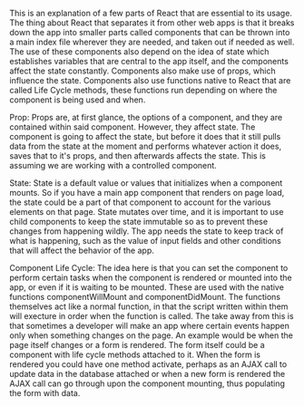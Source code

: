 This is an explanation of a few parts of React that are essential to its usage. The thing about React that separates it from other web apps is that it breaks down the app into smaller parts called components that can be thrown into a main index file wherever they are needed, and taken out if needed as well. The use of these components also depend on the idea of state which establishes variables that are central to the app itself, and the components affect the state constantly. Components also make use of props, which influence the state. Components also use functions native to React that are called Life Cycle methods, these functions run depending on where the component is being used and when. 

Prop: Props are, at first glance, the options of a component, and they are contained within said component. However, they affect state. The component is going to affect the state, but before it does that it still pulls data from the state at the moment and performs whatever action it does, saves that to it's props, and then afterwards affects the state. This is assuming we are working with a controlled component. 

State: State is a default value or values that initializes when a component mounts. So if you have a main app component that renders on page load, the state could be a part of that component to account for the various elements on that page. State mutates over time, and it is important to use child components to keep the state immutable so as to prevent these changes from happening wildly. The app needs the state to keep track of what is happening, such as the value of input fields and other conditions that will affect the behavior of the app. 

Component Life Cycle: The idea here is that you can set the component to perform certain tasks when the component is rendered or mounted into the app, or even if it is waiting to be mounted. These are used with the native functions componentWillMount and componentDidMount. The functions themselves act like a normal function, in that the script written within them will execture in order when the function is called. The take away from this is that sometimes a developer will make an app where certain events happen only when something changes on the page. An example would be when the page itself changes or a form is rendered. The form itself could be a component with life cycle methods attached to it. When the form is rendered you could have one method activate, perhaps as an AJAX call to update data in the database attached or when a new form is rendered the AJAX call can go through upon the component mounting, thus populating the form with data. 